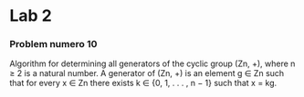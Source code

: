 # Lab 2

### Problem numero 10
Algorithm for determining all generators of the cyclic group (Zn, +), where n ≥ 2 is a natural
number. A generator of (Zn, +) is an element g ∈ Zn such that for every x ∈ Zn there exists
k ∈ {0, 1, . . . , n − 1} such that x = kg.